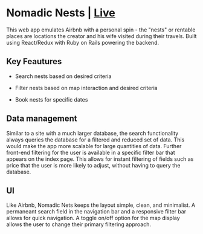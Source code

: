 # Nomadic Nests | [Live](https://nomadic-nests.herokuapp.com/#/)

This web app emulates Airbnb with a personal spin - the "nests" or rentable places are locations the creator and his wife visited during their travels.  Built using React/Redux with Ruby on Rails powering the backend.

## Key Feautures

* Search nests based on desired criteria

* Filter nests based on map interaction and desired criteria

* Book nests for specific dates

## Data management

Similar to a site with a much larger database, the search functionality always queries the database for a filtered and reduced set of data.  This would make the app more scalable for large quantities of data.  Further front-end filtering for the user is available in a specific filter bar that appears on the index page.  This allows for instant filtering of fields such as price that the user is more likely to adjust, without having to query the database.

## UI

Like Airbnb, Nomadic Nets keeps the layout simple, clean, and minimalist.  A permaneant search field in the navigation bar and a responsive filter bar allows for quick navigation.  A toggle on/off option for the map display allows the user to change their primary filtering approach.
